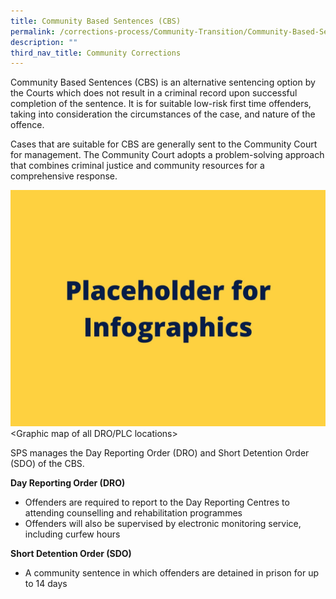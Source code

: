 ```yaml
---
title: Community Based Sentences (CBS)
permalink: /corrections-process/Community-Transition/Community-Based-Sentences
description: ""
third_nav_title: Community Corrections
---
```


Community Based Sentences (CBS) is an alternative sentencing option by the Courts which does not result in a criminal record upon successful completion of the sentence. It is for suitable low-risk first time offenders, taking into consideration the circumstances of the case, and nature of the offence.

Cases that are suitable for CBS are generally sent to the Community Court for management. The Community Court adopts a problem-solving approach that combines criminal justice and community resources for a comprehensive response. 

![](/images/Placeholder%20for%20Info.jpg)
<Graphic map of all DRO/PLC locations>

SPS manages the Day Reporting Order (DRO) and Short Detention Order (SDO) of the CBS. 

**Day Reporting Order (DRO)**
* Offenders are required to report to the Day Reporting Centres to attending counselling and rehabilitation programmes
* Offenders will also be supervised by electronic monitoring service, including curfew hours

**Short Detention Order (SDO)**
* A community sentence in which offenders are detained in prison for up to 14 days